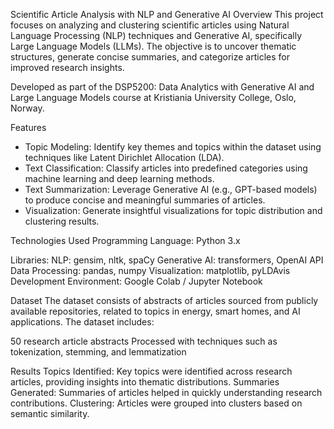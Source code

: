 Scientific Article Analysis with NLP and Generative AI
Overview
This project focuses on analyzing and clustering scientific articles using Natural Language Processing (NLP) techniques and Generative AI, specifically Large Language Models (LLMs). The objective is to uncover thematic structures, generate concise summaries, and categorize articles for improved research insights.

Developed as part of the DSP5200: Data Analytics with Generative AI and Large Language Models course at Kristiania University College, Oslo, Norway.

Features
* Topic Modeling: Identify key themes and topics within the dataset using techniques like Latent Dirichlet Allocation (LDA).
* Text Classification: Classify articles into predefined categories using machine learning and deep learning methods.
* Text Summarization: Leverage Generative AI (e.g., GPT-based models) to produce concise and meaningful summaries of articles.
* Visualization: Generate insightful visualizations for topic distribution and clustering results.

Technologies Used
Programming Language: Python 3.x

Libraries:
NLP: gensim, nltk, spaCy
Generative AI: transformers, OpenAI API
Data Processing: pandas, numpy
Visualization: matplotlib, pyLDAvis
Development Environment: Google Colab / Jupyter Notebook

Dataset
The dataset consists of abstracts of articles sourced from publicly available repositories, related to topics in energy, smart homes, and AI applications. The dataset includes:

50 research article abstracts
Processed with techniques such as tokenization, stemming, and lemmatization

Results
Topics Identified: Key topics were identified across research articles, providing insights into thematic distributions.
Summaries Generated: Summaries of articles helped in quickly understanding research contributions.
Clustering: Articles were grouped into clusters based on semantic similarity.

